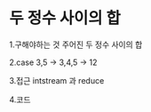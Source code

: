 # 두 정수 사이의 합

1.구해야하는 것
주어진 두 정수 사이의 합


2.case
3,5  -> 3,4,5 -> 12


3.접근
intstream 과 reduce


4.코드

```java

```

